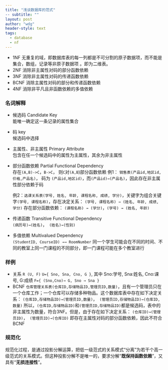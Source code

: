 ```yaml
---
title: "浅谈数据库的范式"
-- subtitle: ""
layout: post
author: "wdg"
header-style: text
tags:
  - database
  - nf
---
```


* 1NF 无重复的域，即数据库表的每一列都是不可分割的原子数据项，而不能是集合，数组，记录等非原子数据项 。即为二维表。  
* 2NF  消除非主属性对码的部分函数依赖  
* 3NF  消除非主属性对码的传递函数依赖   
* BCNF 消除主属性对码的部分和传递函数依赖  
* 4NF  消除非平凡且非函数依赖的多值依赖  

### 名词解释
* 候选码 Candidate Key  
  能唯一确定这一条记录的属性集合

* 码 key  
  候选码中选择

* 主属性、非主属性  Primary Attribute  
  包含在任一个候选码中的属性为主属性，其余为非主属性

* 部分函数依赖 Partial Functional Dependency   
  存在`(A,B)->C`，`B->C`， 则`C`对`(A,B`)部分函数依赖
  例1： `销售表(产品id,地区id,价格,产品名)`， 码为 `(产品id,地区id)`，而`(产品id)→(产品名)`，因此存在非主属性部分依赖于码

  例2：`选课关系表(学号, 姓名, 年龄, 课程名称, 成绩, 学分)`，关键字为组合关键字`(学号, 课程名称)`，存在决定关系：
`(学号, 课程名称) → (姓名, 年龄, 成绩, 学分)`
存在部分函数依赖：
`(课程名称) → (学分)`，`(学号) → (姓名, 年龄)`

* 传递函数 Transitive Functional Dependency  
  `(病历号)→(姓名)`，` (姓名)→(性别)`

* 多值依赖  Multivalued Dependency  
  `(StudentID, CourseID) →→ RoomNumber` 同一个学生可能会在不同的时间、不同的教室上同一门课程的不同部分，即一门课程可能在多个教室进行

### 样例
* 关系
  `R (U, F)`
  `U={ Sno, Sna, Cno, G }`, 其中 Sno:学号, Sna:姓名, Cno:课号, G:成绩
  `F={ (Sno,Cno)→ G, Sno → Sna }` 
* BCNF
  `仓库管理关系表(仓库ID,存储物品ID,管理员ID,数量)`，且有一个管理员只在一个仓库工作；一个仓库可以存储多种物品。这个数据库表中存在如下决定关系：
  `(仓库ID,存储物品ID)→(管理员ID,数量)`，` (管理员ID,存储物品ID)→(仓库ID,数量)`
  所以，`(仓库ID,存储物品ID)`和`(管理员ID,存储物品ID)`都是候选码，表中的非主属性为数量，符合3NF。但是，由于存在如下决定关系：
  `(仓库ID)→(管理员ID)`，` (管理员ID)→(仓库ID)`
  即存在主属性对码的部分函数依赖，因此不符合BCNF

### 规范化
规范化过程，是通过投影分解运算，把低一级范式的关系模式“分离”为若干个高一级范式的关系模式。但这种投影分解不是唯一的，要求分解“**既保持函数依赖**”，又具有“**无损连接性**”。

